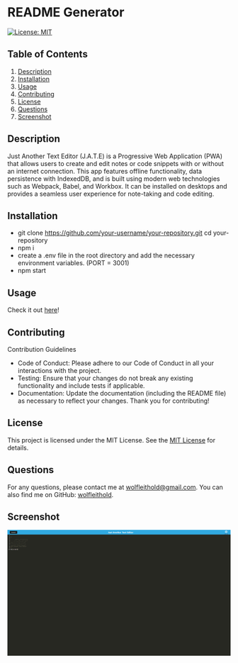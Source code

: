 # README Generator

[![License: MIT](https://img.shields.io/badge/License-MIT-yellow.svg)](https://opensource.org/licenses/MIT)

## Table of Contents

1. [Description](#description)
2. [Installation](#installation)
3. [Usage](#usage)
4. [Contributing](#contributing)
5. [License](#license)
6. [Questions](#questions)
7. [Screenshot](#Screenshot)

## Description

Just Another Text Editor (J.A.T.E) is a Progressive Web Application (PWA) that allows users to create and edit notes or code snippets with or without an internet connection. This app features offline functionality, data persistence with IndexedDB, and is built using modern web technologies such as Webpack, Babel, and Workbox. It can be installed on desktops and provides a seamless user experience for note-taking and code editing.

## Installation

- git clone https://github.com/your-username/your-repository.git
  cd your-repository
- npm i
- create a .env file in the root directory and add the necessary environment variables. (PORT = 3001)
- npm start

## Usage

Check it out [here](link)!

## Contributing

Contribution Guidelines

- Code of Conduct: Please adhere to our Code of Conduct in all your interactions with the project.
- Testing: Ensure that your changes do not break any existing functionality and include tests if applicable.
- Documentation: Update the documentation (including the README file) as necessary to reflect your changes.
  Thank you for contributing!

## License

This project is licensed under the MIT License. See the [MIT License](https://opensource.org/licenses/MIT) for details.

## Questions

For any questions, please contact me at [wolfleithold@gmail.com](mailto:wolfleithold@gmail.com).
You can also find me on GitHub: [wolfleithold](https://github.com/wolfleithold).

## Screenshot

![Screenshot](img/Sample_Picture.png)
